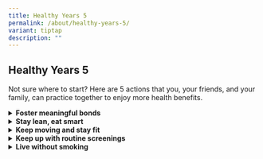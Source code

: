 ```yaml
---
title: Healthy Years 5
permalink: /about/healthy-years-5/
variant: tiptap
description: ""
---
```

<h2>Healthy Years 5</h2>
<p>Not sure where to start? Here are 5 actions that you, your friends, and
your family, can practice together to enjoy more health benefits.</p>
<div data-type="detailGroup" class="isomer-accordion isomer-accordion-white">
<details class="isomer-details">
<summary><strong>Foster meaningful bonds</strong>
</summary>
<div data-type="detailsContent" class="isomer-details-content">
<ul data-tight="true" class="tight">
<li>
<p>Join group activities for health in the neighbourhood together</p>
</li>
<li>
<p>Make time to cook and/or eat healthy meals with family and friends</p>
</li>
</ul>
</div>
</details>
<details class="isomer-details">
<summary><strong>Stay lean, eat smart</strong>
</summary>
<div data-type="detailsContent" class="isomer-details-content">
<ul data-tight="true" class="tight">
<li>
<p>Encourage each other to go ‘kosong’ when ordering drinks or choose water
instead!</p>
</li>
<li>
<p>Challenge each other to avoid fried food and highly processed foods, and
instead opt for lean meats and dishes with vegetables</p>
</li>
<li>
<p>Aim for at least 2 servings of fruits and vegetables a day</p>
</li>
</ul>
</div>
</details>
<details class="isomer-details">
<summary><strong>Keep moving and stay fit</strong>
</summary>
<div data-type="detailsContent" class="isomer-details-content">
<ul data-tight="true" class="tight">
<li>
<p><em>Jio</em>* your family and friends for walks or exercises</p>
</li>
<li>
<p>Join an exercise class in your community</p>
</li>
<li>
<p>Challenge your family/friends to set fitness goals and track your progress
using Healthy 365</p>
</li>
</ul>
</div>
</details>
<details class="isomer-details">
<summary><strong>Keep up with routine screenings</strong>
</summary>
<div data-type="detailsContent" class="isomer-details-content">
<ul data-tight="true" class="tight">
<li>
<p>Nudge those around you to sign up for Healthier SG</p>
</li>
<li>
<p>Encourage your colleagues to go for screenings offered by your workplace
together</p>
</li>
</ul>
</div>
</details>
<details class="isomer-details">
<summary><strong>Live without smoking</strong>
</summary>
<div data-type="detailsContent" class="isomer-details-content">
<ul data-tight="true" class="tight">
<li>
<p>Keep your cravings at bay by keeping busy</p>
</li>
<li>
<p>Challenge a friend to quit smoking together</p>
</li>
</ul>
</div>
</details>
</div>
<p></p>